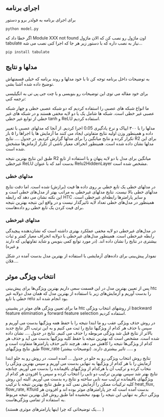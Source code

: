 ## اجرای برنامه

برای اجرای برنامه به فولدر برو و دستور

```
python model.py
```
اگر خطا داد که Module XXX not found اون ماژول رو نصب کن که الان ماژول tabulate نیاز به نصب داره که با دستور زیر هر جا که اجرا کنی نصب می شه... 




```
pip install tabulate
```



## مدلها و نتایج
به توضیحات داخل برنامه توجه کن تا با خود مدلها و روند برنامه که خیلی قسمتهاش توضیح داده شده آشنا بشی.

برای خود مقاله می توی این توضیحات رو بنویسی و با چت جی پی تی به انگیلیسی ترجمه کنی:


ما انواع شبکه های عصبی را استفاده کردیم که دو شبکه عصبی خطی و چهار شبکه عصبی غیر خطی است. شبکه ها شامل یک یا دو لایه مخفی هستند و در شبکه های غیر خطی از توابع غیر خطی tanh و ReLU استفاده کردیم. 

مدلها را با ۳۰۰ ایپاک و نرخ یادگیری 0.05 اجرا کردیم. از آنجا که مدلهای عصبی با تغییر داده و همینطور وزن اولیه نتایج متفاوتی ایجاد می کنند ما آزمایش ها یا اجراها را ۵ بار تکرار کرده و نتایج میانگین را برای مدلها گزارش کردیم. در جدول .... نتایج R2 برای این مدلها نشان داده شده است. همینطور انحراف معیار ناشی از تکرار آزماش‌ها مشخش شده است.

طبق این نتایج بهترین نتیجه R2 میانگین برای مدل با دو لایه پنهان و با استفاده از تابع غیرخطی ReLU بدست آمد که با عنوان Relu2HiddenLayer مشخص شده است. 

### مدلهای خطی
در مدلهای خطی یک تابع خطی بر روی داده ها فیت (برازش) شده است. اما دقت نتایج مدلهای خطی بالا نیست. نتایج مدلهای غیرخطی به مراتب بهتر از مدل‌های خطی است  و این نکته نشان می دهد که رابطه HTC و سایر پارامترها رابطه‌ای غیرخطی است. همینطور در مدل‌های خطی تعداد لایه تاثیرگذار نیست و در واقع این نتیجه بهترین نتیجه برای فیت کردن یک تابع خطی رو داده‌هاست.

### مدلهای غیرخطی
در مدل‌های غیرخطی دو لایه مخفی عملکرد بهتری داشته است که نشان‌دهنده پیچیدگی رابطه غیرخطی است. همینطور مدل‌های غیرخطی با دولایه انحراف معیار کمتر و ثبات بیشتری در نتایج را نشان داده اند. (در مورد توابع کمی بنویس و شاید تفاوتهایی که دارند و غیره)

نمودار پیش‌بینی برای داده‌های آزمایشی با استفاده از بهترین مدل بدست آمده در شکل فلان....

## انتخاب ویژگی موثر
پس از تعیین بهترین مدل در این قسمت سعی داریم بهترین ویژگی‌ها برای پیش‌بینی htc را بدست آوریم و آزمایش‌های زیر با استفاده از بهترین مدل که همان مدل دولایه غیر خطی با تابع relu بود انجام شده اند.


ما برای تعیین ویژگی های موثر در پشبینی htc از روشهای انتخاب ویژگی  backward feature elimination و forward feature selection استفاده کردیم. 


در روش حذف ویژگی عقب رو ما ابتدا نتیجه را با حفظ همه ویژگیها بدست می آوریم و سپس با حذف هر کدام از ویژگیها نتایج را ثبت می کنیم و به این ترتیب اگر نتایج جدید بالاتر از نتایج قبل شد ویژگی مربوطه را حذف می کنیم. نتایج در جدول  .... نشان داده شده است. مشخص است که بهترین نتیجه با حفظ کلیه ویژگیها بدست می آید و حذف هر کدام از ویژگی‌ها نتیجه را کاهش می دهد. هرچند تاثیر حذف پارامترها متفاوت است و طبق نتایج ویژگیهای flow_rate و ..... تاثیر بیشتری دارند. (توضیحات بیشتر)

نتایج روش انتخاب ویژگی رو به جلو در جدول ... آمده است.
در روش رو به جلو ابتدا آزمایش را با هر کدام از ویژگیها به تنهایی بدست می آوریم و سپس بهترین ویژگی را نتخاب کرده و ترکیب آن با هرکدام از ویژگیهای باقیمانده را بدست می آوریم. چنانچه نتایج بهتر شد سپس بهترین ترکیب دو تایی را انتخاب کرده و سپس با افزودن هر کدام از ویژگیهای باقیمانده ترکیب سه تایی ساخته و نتایج ره بدست می آوریم. البته این روش کلیه ترکیبات ممکن را آزمایش نمی کند و طبق نتایج بهترین نتیجه با ترکیب heat_flux, flow_rate, Kfluid بدست آمده است که جز پارامترهای موثر بوده اند و افزودن هر ویژگی دیگر به تنهایی این نتیجه را بهبود نبخشیده اما طبق روش قبل بهترین نتیجه مربوط به استفاده از تمامی ویژگی‌هاست.

(یک توضیحاتی که چرا اینها پارامترهای موثری هستند.... )







